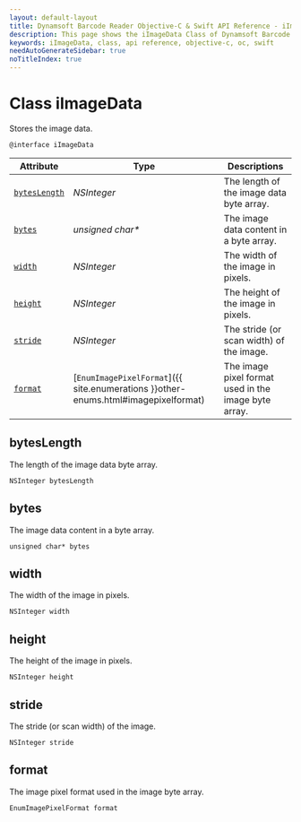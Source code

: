 ```yaml
---
layout: default-layout
title: Dynamsoft Barcode Reader Objective-C & Swift API Reference - iImageData Class
description: This page shows the iImageData Class of Dynamsoft Barcode Reader for iOS SDK.
keywords: iImageData, class, api reference, objective-c, oc, swift
needAutoGenerateSidebar: true
noTitleIndex: true
---
```



# Class iImageData

Stores the image data.  

```objc
@interface iImageData
```

| Attribute | Type | Descriptions |
|---------- | ---- | ----------- |
| [`bytesLength`](#byteslength) | *NSInteger* | The length of the image data byte array. |
| [`bytes`](#bytes) | *unsigned char\** | The image data content in a byte array. |
| [`width`](#width) | *NSInteger* | The width of the image in pixels. |
| [`height`](#height) | *NSInteger* | The height of the image in pixels. |
| [`stride`](#stride) | *NSInteger* | The stride (or scan width) of the image. |
| [`format`](#format) | [`EnumImagePixelFormat`]({{ site.enumerations }}other-enums.html#imagepixelformat) | The image pixel format used in the image byte array. |

## bytesLength

The length of the image data byte array.

```objc
NSInteger bytesLength
```

## bytes

The image data content in a byte array.

```objc
unsigned char* bytes
```

## width

The width of the image in pixels.  

```objc
NSInteger width
```

## height

The height of the image in pixels.  

```objc
NSInteger height
```

## stride

The stride (or scan width) of the image.

```objc
NSInteger stride
```

## format

The image pixel format used in the image byte array.

```objc
EnumImagePixelFormat format
```
